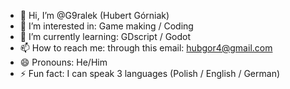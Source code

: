 - 👋 Hi, I’m @G9ralek (Hubert Górniak)
- 👀 I’m interested in: Game making / Coding
- 🌱 I’m currently learning: GDscript / Godot
- 📫 How to reach me: through this email: hubgor4@gmail.com
- 😄 Pronouns: He/Him
- ⚡ Fun fact: I can speak 3 languages (Polish / English / German)

<!---
G9ralek/G9ralek is a ✨ special ✨ repository because its `README.md` (this file) appears on your GitHub profile.
You can click the Preview link to take a look at your changes.
--->
